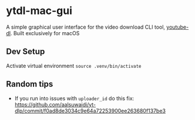 # ytdl-mac-gui
A simple graphical user interface for the video download CLI tool, [youtube-dl](https://github.com/ytdl-org/youtube-dl). Built exclusively for macOS


## Dev Setup

Activate virtual environment
`source .venv/bin/activate`

## Random tips

- If you run into issues with `uploader_id` do this fix: https://github.com/aalsuwaidi/yt-dlp/commit/f0ad8de3034c9e64a72253900ee263680f137be3